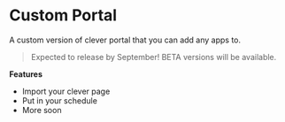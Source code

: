 # Custom Portal
A custom version of clever portal that you can add any apps to.

> Expected to release by September! BETA versions will be available.

**Features** 
- Import your clever page
- Put in your schedule
- More soon
